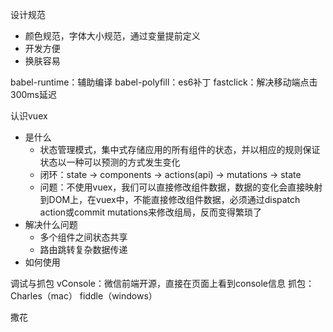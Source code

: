 设计规范
* 颜色规范，字体大小规范，通过变量提前定义
* 开发方便
* 换肤容易

babel-runtime：辅助编译
babel-polyfill：es6补丁
fastclick：解决移动端点击300ms延迟

认识vuex
* 是什么
  * 状态管理模式，集中式存储应用的所有组件的状态，并以相应的规则保证状态以一种可以预测的方式发生变化
  * 闭环：state -> components -> actions(api) -> mutations -> state
  * 问题：不使用vuex，我们可以直接修改组件数据，数据的变化会直接映射到DOM上，在vuex中，不能直接修改组件数据，必须通过dispatch action或commit mutations来修改组局，反而变得繁琐了
* 解决什么问题
  * 多个组件之间状态共享
  * 路由跳转复杂数据传递
* 如何使用

调试与抓包
vConsole：微信前端开源，直接在页面上看到console信息
抓包：Charles（mac） fiddle（windows）

撒花
